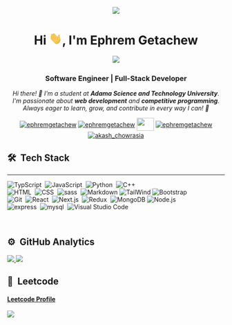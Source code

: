 <p align="center">
  <img src="https://github.com/thompsonemerson/thompsonemerson/raw/master/cover-thompson.png" height="200"/>
</p>
<h1 align="center">Hi <img src="https://raw.githubusercontent.com/ABSphreak/ABSphreak/master/gifs/Hi.gif" width="30px">, I'm Ephrem Getachew</h1>

<p align="center"> <img src="https://komarev.com/ghpvc/?username=ephyg&label=Views&color=blue&style=plastic" /> </p>

<h3 align="center">Software Engineer | Full-Stack Developer </h3>
<p align="center">
  <em>
    Hi there! 👋 I'm a student at <b>Adama Science and Technology University</b>.<br>
    I'm passionate about <b>web development</b> and <b>competitive programming</b>.<br>
    Always eager to learn, grow, and contribute in every way I can! 🚀
  </em>
</p>



<p align="center">
<a href="https://www.linkedin.com/in/ephyg/" target="blank"><img align="center" src="https://cdn.jsdelivr.net/npm/simple-icons@3.0.1/icons/linkedin.svg" alt="ephremgetachew" height="30" width="40" /></a>
<a href="https://t.me/ephyg/" target="blank"><img align="center" src="https://cdn.jsdelivr.net/npm/simple-icons@3.0.1/icons/telegram.svg" alt="ephremgetachew" height="30" width="40" /></a>
<a href = "mailto: ephywaanofii@gmail.com@gmail.com"><img align="center" src="https://simpleicons.org/icons/gmail.svg" height="30" width="40" /></a>
<a href="https://x.com/ephyg_" target="blank"><img align="center" src="https://cdn.jsdelivr.net/npm/simple-icons@3.0.1/icons/twitter.svg" alt="ephremgetachew" height="30" width="40" /></a>
<a href="https://leetcode.com/ephyg/" target="blank"><img align="center" src="https://cdn.jsdelivr.net/npm/simple-icons@3.0.1/icons/leetcode.svg" alt="akash_chowrasia" height="30" width="40" /></a>
</p>



<h2>🛠 &nbsp;Tech Stack</h2>
<hr>

![TypScript](https://img.shields.io/badge/-TypeScript-05122A?style=flat&logo=typescript)&nbsp;
![JavaScript](https://img.shields.io/badge/-JavaScript-05122A?style=flat&logo=Javascript)&nbsp;
![Python](https://img.shields.io/badge/-Python-05122A?style=flat&logo=python)&nbsp;
![C++](https://img.shields.io/badge/-C++-05122A?style=flat&logo=C%2B%2B&logoColor=00599C)\
![HTML](https://img.shields.io/badge/-HTML-05122A?style=flat&logo=HTML5)&nbsp;
![CSS](https://img.shields.io/badge/-CSS-05122A?style=flat&logo=CSS3&logoColor=1572B6)&nbsp;
![sass](https://img.shields.io/badge/-sass-05122A?style=flat&logo=sass&logoColor=1572B6)&nbsp;
![Markdown](https://img.shields.io/badge/-Markdown-05122A?style=flat&logo=markdown)
![TailWind](https://img.shields.io/badge/-Tailwind-05122A?style=flat&logo=tailwind-css)
![Bootstrap](https://img.shields.io/badge/-Bootstrap-05122A?style=flat&logo=bootstrap&logoColor=563D7C)\
![Git](https://img.shields.io/badge/-Git-05122A?style=flat&logo=git)&nbsp;
![React](https://img.shields.io/badge/-React-05122A?style=flat&logo=react)&nbsp;
![Next.js](https://img.shields.io/badge/-next.js-05122A?style=flat&logo=next.js)&nbsp;
![Redux](https://img.shields.io/badge/-Redux-05122A?style=flat&logo=redux)&nbsp;
![MongoDB](https://img.shields.io/badge/-MongoDB-05122A?style=flat&logo=MongoDB)
![Node.js](https://img.shields.io/badge/-Node.js-05122A?style=flat&logo=node.js)\
![express](https://img.shields.io/badge/-express-05122A?style=flat&logo=express)&nbsp;
![mysql](https://img.shields.io/badge/-mysql-05122A?style=flat&logo=mysql)&nbsp;
![Visual Studio Code](https://img.shields.io/badge/-Visual%20Studio%20Code-05122A?style=flat&logo=visual-studio-code&logoColor=007ACC)&nbsp;

<br>
 <h2>⚙️ &nbsp;GitHub Analytics</h2>
<a href="https://github.com/ephyg">
  <img height="180em" src="https://github-readme-stats-eight-theta.vercel.app/api?username=ephyg&show_icons=true&count_private=true&theme=dark&include_all_commits=true&count_private=true"/>
  <img height="180em" src="https://github-readme-stats-eight-theta.vercel.app/api/top-langs/?username=ephyg&layout=compact&count_private=true&langs_count=8&theme=dark"/>
</a>

<h2>🧩 &nbsp;Leetcode </h2>

#### [**Leetcode Profile**](https://leetcode.com/ephyg/)


![](https://leetcard.jacoblin.cool/ephyg?ext=heatmap)